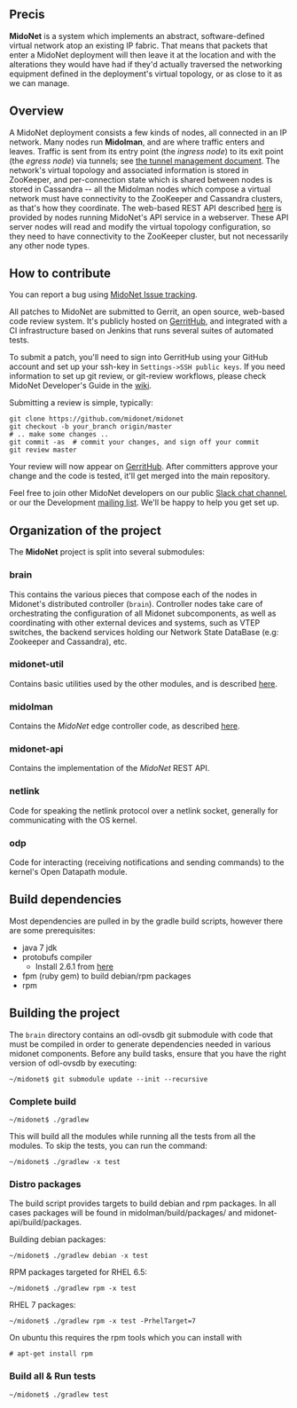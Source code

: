 
## Precis

**MidoNet** is a system which implements an abstract, software-defined
virtual network atop an existing IP fabric.  That means that packets that
enter a MidoNet deployment will then leave it at the location and with the
alterations they would have had if they'd actually traversed the networking
equipment defined in the deployment's virtual topology, or as close to it
as we can manage.

## Overview

A MidoNet deployment consists a few kinds of nodes, all connected in
an IP network.  Many nodes run **Midolman**, and are where traffic enters
and leaves.  Traffic is sent from its entry point (the *ingress node*) to
its exit point (the *egress node*) via tunnels; see [the tunnel management
document](docs/tunnel-management.md).  The network's virtual topology
and associated information is stored in ZooKeeper, and per-connection
state which is shared between nodes is stored in Cassandra -- all the
Midolman nodes which compose a virtual network must have connectivity to
the ZooKeeper and Cassandra clusters, as that's how they coordinate.
The web-based REST API described [here][rest-api] is provided by nodes running
MidoNet's API service in a webserver.  These API server nodes will read and
modify the virtual topology configuration, so they need to have connectivity to
the ZooKeeper cluster, but not necessarily any other node types.

[rest-api]: http://docs.midonet.org/docs/latest/rest-api/
    "MidoNet API Specification"

## How to contribute

You can report a bug using [MidoNet Issue tracking][jira].

All patches to MidoNet are submitted to Gerrit, an open source,
web-based code review system. It's publicly hosted on
[GerritHub][gerrithub], and integrated with a CI infrastructure based on
Jenkins that runs several suites of automated tests.

To submit a patch, you'll need to sign into GerritHub using your GitHub
account and set up your ssh-key in `Settings->SSH public keys`. If you
need information to set up git review, or git-review workflows, please
check MidoNet Developer's Guide in the [wiki][dev-guide].

Submitting a review is simple, typically:

    git clone https://github.com/midonet/midonet
    git checkout -b your_branch origin/master
    # .. make some changes ..
    git commit -as  # commit your changes, and sign off your commit
    git review master

Your review will now appear on [GerritHub][gerrithub]. After committers
approve your change and the code is tested, it'll get merged into the
main repository.

Feel free to join other MidoNet developers on our public 
[Slack chat channel][slack], or our the Development 
[mailing list][dev-mail]. We'll be happy to help you get set up.

[jira]: http://midonet.atlassian.net
    "MidoNet Issue tracking"
[gerrithub]: https://review.gerrithub.io/#/q/project:midonet/midonet
    "GerritHub"
[dev-guide]: http://wiki.midonet.org/Developer%27s%20Guide
    "MidoNet developers guide"
[slack]: http://slack.midonet.org
    "MidoNet Public Slack"
[dev-mail]: http://lists.midonet.org/listinfo/midonet-dev
    "MidoNet developers mailing list"

## Organization of the project

The **MidoNet** project is split into several submodules:

### brain

This contains the various pieces that compose each of the nodes in
Midonet's distributed controller (`brain`). Controller nodes take care
of orchestrating the configuration of all Midonet subcomponents, as well
as coordinating with other external devices and systems, such as VTEP
switches, the backend services holding our Network State DataBase (e.g:
Zookeeper and Cassandra), etc.

### midonet-util

Contains basic utilities used by the other modules, and is described
[here](docs/midonet-util.md).

### midolman

Contains the *MidoNet* edge controller code, as described [here](docs/midolman.md).

### midonet-api

Contains the implementation of the *MidoNet* REST API.

### netlink

Code for speaking the netlink protocol over a netlink socket, generally
for communicating with the OS kernel.

### odp

Code for interacting (receiving notifications and sending commands) to
the kernel's Open Datapath module.

## Build dependencies

Most dependencies are pulled in by the gradle build scripts, however
there are some prerequisites:

* java 7 jdk
* protobufs compiler
    * Install 2.6.1 from [here](https://github.com/google/protobuf/releases)
* fpm (ruby gem) to build debian/rpm packages
* rpm

## Building the project

The `brain` directory contains an odl-ovsdb git submodule with code that
must be compiled in order to generate dependencies needed in various
midonet components. Before any build tasks, ensure that you have the
right version of odl-ovsdb by executing:

    ~/midonet$ git submodule update --init --recursive

### Complete build

    ~/midonet$ ./gradlew

This will build all the modules while running all the tests from all the modules.
To skip the tests, you can run the command:

    ~/midonet$ ./gradlew -x test

### Distro packages

The build script provides targets to build debian and rpm packages. In all cases
packages will be found in midolman/build/packages/ and midonet-api/build/packages.

Building debian packages:

    ~/midonet$ ./gradlew debian -x test

RPM packages targeted for RHEL 6.5:

    ~/midonet$ ./gradlew rpm -x test

RHEL 7 packages:

    ~/midonet$ ./gradlew rpm -x test -PrhelTarget=7

On ubuntu this requires the rpm tools which you can install with

    # apt-get install rpm

### Build all & Run tests

    ~/midonet$ ./gradlew test
